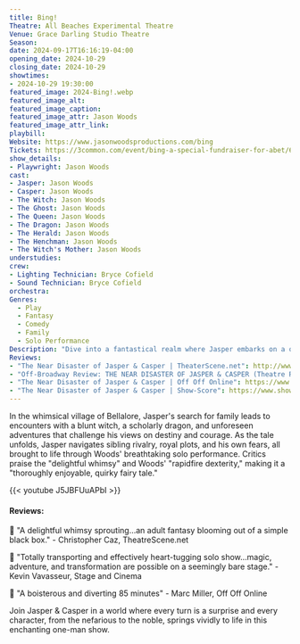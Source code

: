 ```yaml
---
title: Bing!
Theatre: All Beaches Experimental Theatre
Venue: Grace Darling Studio Theatre
Season: 
date: 2024-09-17T16:16:19-04:00
opening_date: 2024-10-29
closing_date: 2024-10-29
showtimes:
- 2024-10-29 19:30:00
featured_image: 2024-Bing!.webp
featured_image_alt: 
featured_image_caption: 
featured_image_attr: Jason Woods
featured_image_attr_link: 
playbill:
Website: https://www.jasonwoodsproductions.com/bing
Tickets: https://3common.com/event/bing-a-special-fundraiser-for-abet/66e46e5c7856b4293e73d680
show_details: 
- Playwright: Jason Woods
cast:
- Jasper: Jason Woods
- Casper: Jason Woods
- The Witch: Jason Woods
- The Ghost: Jason Woods
- The Queen: Jason Woods
- The Dragon: Jason Woods
- The Herald: Jason Woods
- The Henchman: Jason Woods
- The Witch's Mother: Jason Woods
understudies:
crew:
- Lighting Technician: Bryce Cofield
- Sound Technician: Bryce Cofield
orchestra:
Genres:
  - Play
  - Fantasy
  - Comedy
  - Family
  - Solo Performance
Description: "Dive into a fantastical realm where Jasper embarks on a quest filled with magic, mystery, and a whirlwind of characters—all portrayed by the mesmerizing Jason Woods."
Reviews: 
- "The Near Disaster of Jasper & Casper | TheaterScene.net": http://www.theaterscene.net/plays/solo-plays/the-near-disaster-of-jasper-and-casper/christopher-caz/
- "Off-Broadway Review: THE NEAR DISASTER OF JASPER & CASPER (Theatre Row) | Stage and Cinema": https://stageandcinema.com/2022/09/08/near-disaster-of-jasper-casper/
- "The Near Disaster of Jasper & Casper | Off Off Online": https://www.offoffonline.com/offoffonline/2022/8/26/the-near-disaster-of-jasper-amp-casper
- "The Near Disaster of Jasper & Casper | Show-Score": https://www.show-score.com/off-broadway-shows/the-near-disaster-of-jasper-casper
---
```

In the whimsical village of Bellalore, Jasper's search for family leads to encounters with a blunt witch, a scholarly dragon, and unforeseen adventures that challenge his views on destiny and courage. As the tale unfolds, Jasper navigates sibling rivalry, royal plots, and his own fears, all brought to life through Woods' breathtaking solo performance. Critics praise the "delightful whimsy" and Woods' "rapidfire dexterity," making it a "thoroughly enjoyable, quirky fairy tale."

{{< youtube J5JBFUuAPbI >}}

#### Reviews:

💬 "A delightful whimsy sprouting...an adult fantasy blooming out of a simple black box." - Christopher Caz, TheatreScene.net

💬 "Totally transporting and effectively heart-tugging solo show...magic, adventure, and transformation are possible on a seemingly bare stage." - Kevin Vavasseur, Stage and Cinema

💬 "A boisterous and diverting 85 minutes" - Marc Miller, Off Off Online

Join Jasper & Casper in a world where every turn is a surprise and every character, from the nefarious to the noble, springs vividly to life in this enchanting one-man show.

